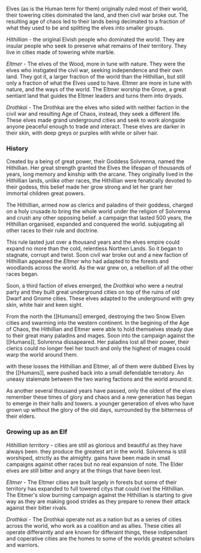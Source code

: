 Elves (as is the Human term for them) originally ruled most of their world, their towering cities dominated the land, and then civil war broke out. The resulting age of chaos led to their lands being decimated to a fraction of what they used to be and splitting the elves into smaller groups.

*Hithillian* - the original Elvish people who dominated the world. They are insular people who seek to preserve what remains of their territory. They live in cities made of towering white marble. 

*Eltmer* - The elves of the Wood, more in tune with nature. They were the elves who instigated the civil war, seeking independence and their own land. They got it, a larger fraction of the world than the Hithillian, but still only a fraction of what the Elves used to have. Eltmer are more in tune with nature, and the ways of the world. The Eltmer worship the Grove, a great sentiant land that guides the Eltmer leaders and turns them into dryads.

*Drothkai* - The Drothkai are the elves who sided with neither faction in the civil war and resulting Age of Chaos, instead, they seek a different life. These elves made grand underground cities and seek to work alongside anyone peaceful enough to trade and interact. These elves are darker in their skin, with deep greys or purples with white or silver hair.

### History 

Created by a being of great power, their Goddess Solvrenna, named the Hithillian. Her great strength granted the Elves the lifespan of thousands of years, long memory and kinship with the arcane. They originally lived in the Hithillian lands, unlike other races, the Hithillian were fenatically devoted to their godess, this belief made her grow strong and let her grant her immortal children great powers. 

The Hithillian, armed now as clerics and paladins of their goddess, charged on a holy crusade.to bring the whole world under the religion of Solvrenna and crush any other opposing belief. a campaign that lasted 500 years, the Hithillian organised, expanded and conquered the world. subjugating all other races to their rule and doctrine. 

This rule lasted just over a thousand years and the elves empire could expand no more than the cold, relentless Northen Lands. So it began to stagnate, corrupt and twist. Soon civil war broke out and a new faction of Hithillian appeared the *Eltmer* who had adapted to the forests and woodlands across the world. As the war grew on, a rebellion of all the other races began.

Soon, a third faction of elves emerged, the *Drothkai* who were a neutral party and they built great underground cities on top of the ruins of old Dwarf and Gnome cities. These elves adapted to the underground with grey skin, white hair and keen sight. 

From the north the [[Humans]] emerged, destroying the two Snow Elven cities and swarming into the western continent. In the begining of the Age of Chaos, the Hithillian and Eltmer were able to hold themselves steady due to their great many paladins and mages. Soon into the campaign against the [[Humans]], Solvrenna dissapeared. Her paladins lost all their power, their clerics could no longer feel her touch and only the highest of mages could warp the world around them. 

with these losses the Hithillian and Eltmer, all of them were dubbed Elves by the [[Humans]], were pushed back into a small defendable terratory. An uneasy stalemate between the two waring factions and the world around it. 

As another several thousand years have passed, only the oldest of the elves remember these times of glory and chaos and a new generation has began to emerge in their halls and towers. a younger generation of elves who have grown up without the glory of the old days, surrounded by the bitterness of their elders.

### Growing up as an Elf

*Hithillian territory* - cities are still as glorious and beautiful as they have always been. they produce the greatest art in the world. Solvrenna is still worshiped, strictly as the almighty. gains have been made in small campaigns against other races but no real expansion of note. The Elder elves are still bitter and angry at the things that have been lost.

*Eltmer* - The Eltmer cities are built largely in forests but some of their territory has expanded to full towered citys that could rivel the Hithillian. The Eltmer's slow burning campaign against the Hithillian is starting to give way as they are making good strides as they prepare to renew their attack against their bitter rivals. 

*Drothkai* - The Drothkai operate not as a nation but as a series of cities across the world, who work as a coalition and as allies. These cities all operate differaintly and are known for differaint things, these indipendant and coperative cities are the homes to some of the worlds greatest scholars and warriors.  